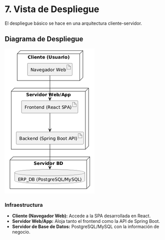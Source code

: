 # 7. Vista de Despliegue

El despliegue básico se hace en una arquitectura cliente-servidor.

## Diagrama de Despliegue
![Diagrama de Despliegue](docs/images/deployment.png)

### Infraestructura
- **Cliente (Navegador Web):** Accede a la SPA desarrollada en React.
- **Servidor Web/App:** Aloja tanto el frontend como la API de Spring Boot.
- **Servidor de Base de Datos:** PostgreSQL/MySQL con la información de negocio.
